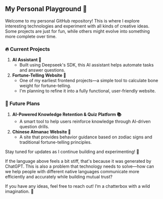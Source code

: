 ## My Personal Playground 🚀  

Welcome to my personal GitHub repository! This is where I explore interesting technologies and experiment with all kinds of creative ideas. Some projects are just for fun, while others might evolve into something more complete over time.  

### 🔥 Current Projects  
1. **AI Assistant 🤖**  
   - Built using Deepseek's SDK, this AI assistant helps automate tasks and answer questions.  
2. **Fortune-Telling Website 🔮**  
   - One of my earliest frontend projects—a simple tool to calculate bone weight for fortune-telling.  
   - I'm planning to refine it into a fully functional, user-friendly website.  

### 🎯 Future Plans  
1. **AI-Powered Knowledge Retention & Quiz Platform 📚**  
   - A smart tool to help users reinforce knowledge through AI-driven question drills.  
2. **Chinese Almanac Website 📆**  
   - A site that provides behavior guidance based on zodiac signs and traditional fortune-telling principles.  

Stay tuned for updates as I continue building and experimenting! 🚀  

If the language above feels a bit stiff, that's because it was generated by ChatGPT. This is also a problem that technology needs to solve—how can we help people with different native languages communicate more efficiently and accurately while building mutual trust?  

If you have any ideas, feel free to reach out! I’m a chatterbox with a wild imagination. 🚀

